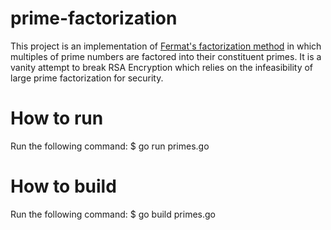 # prime-factorization
This project is an implementation of [Fermat's factorization method](https://en.wikipedia.org/wiki/Fermat%27s_factorization_method) in which multiples of prime numbers are factored into their constituent primes. It is a vanity attempt to break RSA Encryption which relies on the infeasibility of large prime factorization for security.

# How to run
Run the following command:
$ go run primes.go

# How to build
Run the following command:
$ go build primes.go
